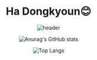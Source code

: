 <div align=center>

# Ha Dongkyoun😊
![header](https://capsule-render.vercel.app/api?type=slice&color=0:6495ED,80:a82da8&height=250&section=header&text=GameDeveloper&fontSize=100&fontColor=A9A9A9)

  

![Anurag's GitHub stats](https://github-readme-stats.vercel.app/api?username=hadongkyoun&show_icons=true&theme=dark)

![Top Langs](https://github-readme-stats.vercel.app/api/top-langs/?username=hadongkyoun&layout=compact&theme=dark)

  


